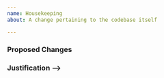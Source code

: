 ```yaml
---
name: Housekeeping
about: A change pertaining to the codebase itself

---
```


<!--
    NOTE: This type of issue should be opened only by those reasonably familiar
    with NetBox's code base and interested in contributing to its development.

    Describe the proposed change(s) in detail.
-->
### Proposed Changes


<!-- Provide justification for the proposed change(s). -->
### Justification -->
